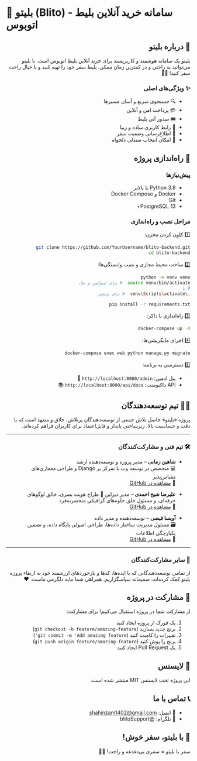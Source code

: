 # 🚌 بلیتو (Blito) - سامانه خرید آنلاین بلیط اتوبوس

<div dir="rtl">

## 🌟 درباره بلیتو
بلیتو یک سامانه هوشمند و کاربرپسند برای خرید آنلاین بلیط اتوبوس است. با بلیتو می‌توانید به راحتی و در کمترین زمان ممکن، بلیط سفر خود را تهیه کنید و با خیال راحت سفر کنید! 🎫✨

### ✨ ویژگی‌های اصلی
- 🔍 جستجوی سریع و آسان مسیرها
- 💳 پرداخت امن و آنلاین
- 🎟️ صدور آنی بلیط
- 📱 رابط کاربری ساده و زیبا
- 🔔 اطلاع‌رسانی وضعیت سفر
- 💺 امکان انتخاب صندلی دلخواه

## 🚀 راه‌اندازی پروژه

### پیش‌نیازها
- Python 3.8 یا بالاتر
- Docker و Docker Compose
- Git
- PostgreSQL 13+
### مراحل نصب و راه‌اندازی

1️⃣ کلون کردن مخزن:
```bash
git clone https://github.com/YourUsername/blito-backend.git
cd blito-backend
```

2️⃣ ساخت محیط مجازی و نصب وابستگی‌ها:
```bash
python -m venv venv
source venv/bin/activate  # برای لینوکس و مک
# یا
.\venv\Scripts\activate  # برای ویندوز

pip install -r requirements.txt
```

3️⃣ راه‌اندازی با داکر:
```bash
docker-compose up -d
```
4️⃣ اجرای مایگریشن‌ها:
```bash
docker-compose exec web python manage.py migrate
```

5️⃣ دسترسی به برنامه:
- پنل ادمین: `http://localhost:8000/admin` 🔐
- API داکیومنت: `http://localhost:8000/api/docs` 📚

## 👨‍💻 تیم توسعه‌دهندگان

پروژه «بلیتو» حاصل تلاش جمعی از توسعه‌دهندگان پرتلاش، خلاق و متعهد است که با دقت و حساسیت بالا، زیرساختی پایدار و قابل‌اعتماد برای کاربران فراهم کرده‌اند.

---

### 🛠️ تیم فنی و مشارکت‌کنندگان

- **شاهین زمانی** – مدیر پروژه و توسعه‌دهنده ارشد  
  💻 متخصص در توسعه وب با تمرکز بر Django و طراحی معماری‌های مقیاس‌پذیر  
  🔗 [مشاهده در GitHub](https://github.com/shahinzam101)

- **علیرضا شیخ احمدی** – مدیر دیزاین 
  🎨 طراح هویت بصری، خالق لوگوهای حرفه‌ای، و مسئول خلق جلوه‌های گرافیکی منحصربه‌فرد  
  🔗 [مشاهده در GitHub](https://github.com/Alirezasha1)

- **آویسا فیضی** – توسعه‌دهنده و مدیر داده  
  🗃️ مسئول مدیریت ساختار داده‌ها، طراحی اصولی پایگاه داده، و تضمین یکپارچگی اطلاعات  
  🔗 [مشاهده در GitHub](https://github.com/Avisaoops)

---

### 🤝 سایر مشارکت‌کنندگان

از تمامی توسعه‌دهندگانی که با ایده‌ها، کدها و بازخوردهای ارزشمند خود به ارتقاء پروژه بلیتو کمک کرده‌اند، صمیمانه سپاسگزاریم. همراهی شما مایه دلگرمی ماست. ❤️


## 👥 مشارکت در پروژه
از مشارکت شما در پروژه استقبال می‌کنیم! برای مشارکت:
1. یک فورک از پروژه ایجاد کنید
2. برنچ جدید بسازید (`git checkout -b feature/amazing-feature`)
3. تغییرات را کامیت کنید (`git commit -m 'Add amazing feature'`)
4. برنچ را پوش کنید (`git push origin feature/amazing-feature`)
5. یک Pull Request ایجاد کنید

## 📝 لایسنس
این پروژه تحت لایسنس MIT منتشر شده است.

## 📞 تماس با ما
- 📧 ایمیل: shahinzam1402@gmail.com
- 📱 تلگرام: @blitoSupport

## 🎉 با بلیتو، سفر خوش!
سفر با بلیتو = سفری بی‌دغدغه و راحت! 🚌✨

</div>
